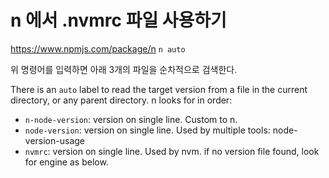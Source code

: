 # n 에서 .nvmrc 파일 사용하기

https://www.npmjs.com/package/n
`n auto`

위 명령어를 입력하면 아래 3개의 파일을 순차적으로 검색한다.


There is an `auto` label to read the target version from a file in the current directory, or any parent directory. n looks for in order:

- `n-node-version`: version on single line. Custom to n.
- `node-version`: version on single line. Used by multiple tools: node-version-usage
- `nvmrc`: version on single line. Used by nvm.
if no version file found, look for engine as below.